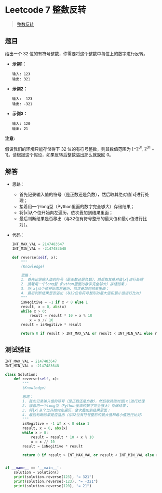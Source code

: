 # Leetcode 7 整数反转

> [整数反转](https://leetcode-cn.com/problems/reverse-integer/)

## 题目

给出一个 32 位的有符号整数，你需要将这个整数中每位上的数字进行反转。

- **示例1：**

  ```
  输入: 123
  输出: 321
  ```

- **示例2：**

  ```
  输入: -123
  输出: -321
  ```

- **示例3：**

  ```
  输入: 120
  输出: 21
  ```

**注意:**

假设我们的环境只能存储得下 32 位的有符号整数，则其数值范围为 $[−2^{31},  2^{31} − 1]$。请根据这个假设，如果反转后整数溢出那么就返回 0。

## 解答

- 思路：

  - 首先记录输入值的符号（是正数还是负数），然后取其绝对值|x|进行处理；
  - 接着用一个long型（Python里面的数字完全够大）存储结果；
  - 将|x|从个位开始向左遍历，依次叠加到结果里面；
  -  最后判断结果是否移出（与32位有符号整形的最大值和最小值进行比对）。

- 代码：

  ```python
  INT_MAX_VAL = 2147483647
  INT_MIN_VAL = -2147483648
  
  def reverse(self, x):
      """
      (Knowledge)
  
      思路：
      1. 首先记录输入值的符号（是正数还是负数），然后取其绝对值|x|进行处理
      2. 接着用一个long型（Python里面的数字完全够大）存储结果；
      3. 将|x|从个位开始向左遍历，依次叠加到结果里面；
      4. 最后判断结果是否溢出（与32位有符号整形的最大值和最小值进行比对）
      """
      isNegitive = -1 if x < 0 else 1
      result, x = 0, abs(x)
      while x > 0:
          result = result * 10 + x % 10
          x = x // 10
      result = isNegitive * result
  
      return 0 if result > INT_MAX_VAL or result < INT_MIN_VAL else result
  ```

## 测试验证

```python
INT_MAX_VAL = 2147483647
INT_MIN_VAL = -2147483648

class Solution:
    def reverse(self, x):
        """
        (Knowledge)

        思路：
        1. 首先记录输入值的符号（是正数还是负数），然后取其绝对值|x|进行处理
        2. 接着用一个long型（Python里面的数字完全够大）存储结果；
        3. 将|x|从个位开始向左遍历，依次叠加到结果里面；
        4. 最后判断结果是否溢出（与32位有符号整形的最大值和最小值进行比对）
        """
        isNegitive = -1 if x < 0 else 1
        result, x = 0, abs(x)
        while x > 0:
            result = result * 10 + x % 10
            x = x // 10
        result = isNegitive * result

        return 0 if result > INT_MAX_VAL or result < INT_MIN_VAL else result


if __name__ == '__main__':
    solution = Solution()
    print(solution.reverse(123), "= 321")
    print(solution.reverse(-123), "= -321")
    print(solution.reverse(120), "= 21")
```

